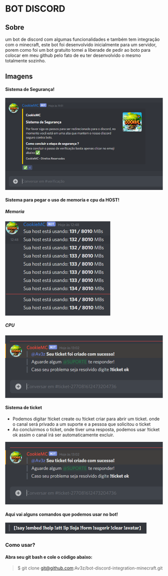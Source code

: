 # BOT DISCORD

## Sobre

um bot de discord com algumas funcionalidades e também tem integração com o minecraft, este bot foi desenvolvido inicialmente para um servidor, porem como foi um bot gratuito tomei a liberade de pedir ao boto para colocar em meu github pelo fato de eu ter desenvolvido o mesmo totalmente sozinho.

## Imagens

#### Sistema de Segurança!


![Screenshot](imgs/Screenshot_1.png)


#### Sistema para pegar o uso de memoria e cpu da HOST!


##### Memoria


![Screenshot2](imgs/Screenshot_2.png)


##### CPU


![Screenshot4](imgs/Screenshot_5.png)


#### Sistema de ticket


- Podemos digitar !ticket create ou !ticket criar para abrir um ticket. onde o canal será privado a um suporte e a pessoa que solicitou o ticket
- Ao concluirmos o ticket, onde tiver uma resposta, podemos usar !ticket ok assim o canal irá ser automaticamente excluir.


![Screenshot5](imgs/Screenshot_5.png)


#### Aqui vai alguns comandos que podemos usar no  bot!
![Screenshot3](imgs/Screenshot_3.png)


### Como usar?


#### Abra seu git bash e cole o código abaixo:


> $ git clone git@github.com:Av3z/bot-discord-integration-minecraft.git
 
